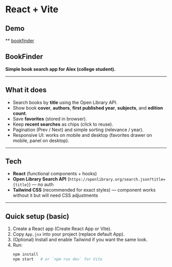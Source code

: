 # React + Vite
## Demo
** <a href='https://6txmv9-5173.csb.app/'>bookfinder</a>

## BookFinder

**Simple book search app for Alex (college student).**

---

## What it does
- Search books by **title** using the Open Library API.  
- Show book **cover**, **authors**, **first published year**, **subjects**, and **edition count**.  
- Save **favorites** (stored in browser).  
- Keep **recent searches** as chips (click to reuse).  
- Pagination (Prev / Next) and simple sorting (relevance / year).  
- Responsive UI: works on mobile and desktop (favorites drawer on mobile, panel on desktop).

---

## Tech
- **React** (functional components + hooks)  
- **Open Library Search API** (`https://openlibrary.org/search.json?title={title}`) — no auth  
- **Tailwind CSS** (recommended for exact styles) — component works without it but will need CSS adjustments

---

## Quick setup (basic)
1. Create a React app (Create React App or Vite).  
2. Copy `App.jsx` into your project (replace default App).  
3. (Optional) Install and enable Tailwind if you want the same look.  
4. Run:
   ```bash
   npm install
   npm start   # or `npm run dev` for Vite
